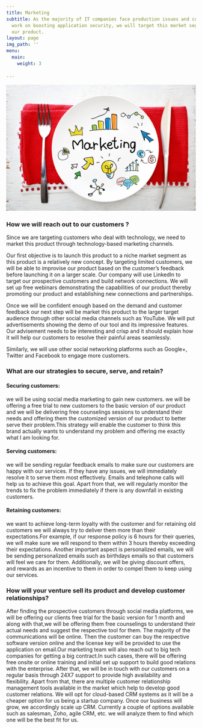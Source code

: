 ```yaml
---
title: Marketing
subtitle: As the majority of IT companies face production issues and continuously
  work on boosting application security, we will target this market segment to sell
  our product.
layout: page
img_path: ''
menu:
  main:
    weight: 3

---
```

![](/images/AdobeStock_92490464-1024x682.jpeg)

### How we will reach out to our customers ?

Since we are targeting customers who deal with technology, we need to market this product through technology-based marketing channels.

Our first objective is to launch this product to a niche market segment as this product is a relatively new concept. By targeting limited customers, we will be able to improvise our product based on the customer’s feedback before launching it on a larger scale. Our company will use LinkedIn to target our prospective customers and build network connections. We will set up free webinars demonstrating the capabilities of our product thereby promoting our product and establishing new connections and partnerships.

Once we will be confident enough based on the demand and customer feedback our next step will be market this product to the larger target audience through other social media channels such as YouTube. We will put advertisements showing the demo of our tool and its impressive features. Our advisement needs to be interesting and crisp and it should explain how it will help our customers to resolve their painful areas seamlessly.

Similarly, we will use other social networking platforms such as Google+, Twitter and Facebook to engage more customers.

### What are our strategies to secure, serve, and retain?

#### Securing customers:

we will be using social media marketing to gain new customers. we will be offering a free trial to new customers to the basic version of our product and we will be delivering free counselings sessions to understand their needs and offering them the customized version of our product to better serve their problem.This strategy will enable the customer to think this brand actually wants to understand my problem and offering me exactly what I am looking for.

#### Serving customers:

we will be sending regular feedback emails to make sure our customers are happy with our services. If they have any issues, we will immediately resolve it to serve them most effectively. Emails and telephone calls will help us to achieve this goal. Apart from that, we will regularly monitor the trends to fix the problem immediately if there is any downfall in existing customers.

#### Retaining customers:

we want to achieve long-term loyalty with the customer and for retaining old customers we will always try to deliver them more than their expectations.For example, if our response policy is 6 hours for their queries, we will make sure we will respond to them within 3 hours thereby exceeding their expectations. Another important aspect is personalized emails, we will be sending personalized emails such as birthdays emails so that customers will feel we care for them. Additionally, we will be giving discount offers, and rewards as an incentive to them in order to compel them to keep using our services.

### How will your venture sell its product and develop customer relationships?

After finding the prospective customers through social media platforms, we will be offering our clients free trial for the basic version for 1 month and along with that,we will be offering them free counselings to understand their actual needs and suggest the respective tool for them. The majority of the communications will be online. Then the customer can buy the respective software version online and the license key will be provided to use the application on email.Our marketing team will also reach out to big tech companies for getting a big contract.In such cases, there will be offering free onsite or online training and initial set up support to build good relations with the enterprise. After that, we will be in touch with our customers on a regular basis through 24X7 support to provide high availability and flexibility. Apart from that, there are multiple customer relationship management tools available in the market which help to develop good customer relations. We will opt for cloud-based CRM systems as it will be a cheaper option for us being a startup company. Once our business will grow, we accordingly scale up CRM. Currently a couple of options available such as salesman, Zoho, agile CRM, etc. we will analyze them to find which one will be the best fit for us.